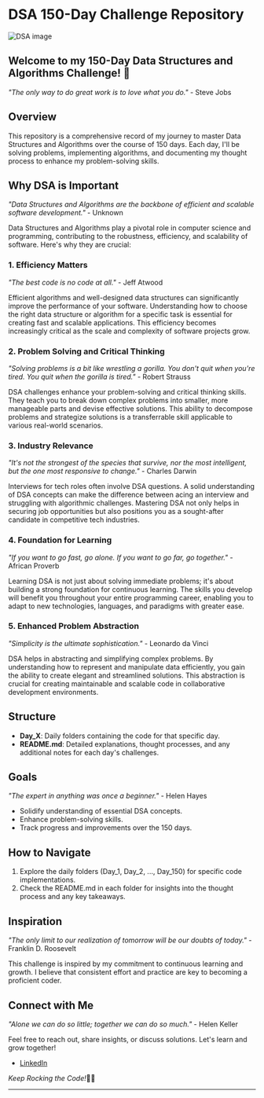 # DSA 150-Day Challenge Repository

![DSA image](https://miro.medium.com/v2/resize:fit:1358/1*4ZcW5tSdizlbtDQyVpRTuA.jpeg)


## Welcome to my 150-Day Data Structures and Algorithms Challenge! 🚀

*"The only way to do great work is to love what you do."* - Steve Jobs

## Overview

This repository is a comprehensive record of my journey to master Data Structures and Algorithms over the course of 150 days. Each day, I'll be solving problems, implementing algorithms, and documenting my thought process to enhance my problem-solving skills.

## Why DSA is Important

*"Data Structures and Algorithms are the backbone of efficient and scalable software development."* - Unknown

Data Structures and Algorithms play a pivotal role in computer science and programming, contributing to the robustness, efficiency, and scalability of software. Here's why they are crucial:

### 1. **Efficiency Matters**

*"The best code is no code at all."* - Jeff Atwood

Efficient algorithms and well-designed data structures can significantly improve the performance of your software. Understanding how to choose the right data structure or algorithm for a specific task is essential for creating fast and scalable applications. This efficiency becomes increasingly critical as the scale and complexity of software projects grow.

### 2. **Problem Solving and Critical Thinking**

*"Solving problems is a bit like wrestling a gorilla. You don't quit when you're tired. You quit when the gorilla is tired."* - Robert Strauss

DSA challenges enhance your problem-solving and critical thinking skills. They teach you to break down complex problems into smaller, more manageable parts and devise effective solutions. This ability to decompose problems and strategize solutions is a transferrable skill applicable to various real-world scenarios.

### 3. **Industry Relevance**

*"It's not the strongest of the species that survive, nor the most intelligent, but the one most responsive to change."* - Charles Darwin

Interviews for tech roles often involve DSA questions. A solid understanding of DSA concepts can make the difference between acing an interview and struggling with algorithmic challenges. Mastering DSA not only helps in securing job opportunities but also positions you as a sought-after candidate in competitive tech industries.

### 4. **Foundation for Learning**

*"If you want to go fast, go alone. If you want to go far, go together."* - African Proverb

Learning DSA is not just about solving immediate problems; it's about building a strong foundation for continuous learning. The skills you develop will benefit you throughout your entire programming career, enabling you to adapt to new technologies, languages, and paradigms with greater ease.

### 5. **Enhanced Problem Abstraction**

*"Simplicity is the ultimate sophistication."* - Leonardo da Vinci

DSA helps in abstracting and simplifying complex problems. By understanding how to represent and manipulate data efficiently, you gain the ability to create elegant and streamlined solutions. This abstraction is crucial for creating maintainable and scalable code in collaborative development environments.

## Structure

- **Day_X**: Daily folders containing the code for that specific day.
- **README.md**: Detailed explanations, thought processes, and any additional notes for each day's challenges.

## Goals

*"The expert in anything was once a beginner."* - Helen Hayes

- Solidify understanding of essential DSA concepts.
- Enhance problem-solving skills.
- Track progress and improvements over the 150 days.

## How to Navigate

1. Explore the daily folders (Day_1, Day_2, ..., Day_150) for specific code implementations.
2. Check the README.md in each folder for insights into the thought process and any key takeaways.

## Inspiration

*"The only limit to our realization of tomorrow will be our doubts of today."* - Franklin D. Roosevelt

This challenge is inspired by my commitment to continuous learning and growth. I believe that consistent effort and practice are key to becoming a proficient coder.

## Connect with Me

*"Alone we can do so little; together we can do so much."* - Helen Keller

Feel free to reach out, share insights, or discuss solutions. Let's learn and grow together!

- [LinkedIn](https://www.linkedin.com/in/aniket-nerkar-42193825a/) 

*Keep Rocking the Code!*🚴‍♂️

---
